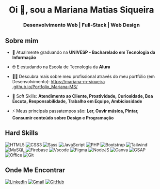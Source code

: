 <h1 align="center">Oi 👋, sou a Mariana Matias Siqueira</h1>
<h3 align="center">Desenvolvimento Web | Full-Stack | Web Design</h3>

## Sobre mim

- 🌱 Atualmente graduando na **UNIVESP - Bacharelado em Tecnologia da Informação**

- 🤓 E estudando na Escola de Tecnologia da **Alura**

- 👨‍💻 Descubra mais sobre meu profissional através do meu portfólio (em Desenvolvimento): [https://mariana-m-siqueira .github.io/Portfolio_Mariana-MS/](https://mariana-m-siqueira.github.io/Portfolio_Mariana-MS/)

- 👀 Soft Skills: **Atendimento ao Cliente, Proatividade, Curiosidade, Boa Escuta, Responsabilidade, Trabalho em Equipe, Ambiciosidade**

- ⚡ Meus principais passatempos são: **Ler, Ouvir música, Pintar, Consumir conteúdo sobre Design e Programação**


## Hard Skills

![HTML5](https://img.shields.io/badge/HTML5-E34F26?style=for-the-badge&logo=html5&logoColor=white)
![CSS3](https://img.shields.io/badge/CSS3-1572B6?style=for-the-badge&logo=css3&logoColor=white)
![Sass](https://img.shields.io/badge/Sass-000?style=for-the-badge&logo=sass)
![JavaScript](https://img.shields.io/badge/JavaScript-F7DF1E?style=for-the-badge&logo=javascript&logoColor=black)
![PHP](https://img.shields.io/badge/PHP-777BB4?style=for-the-badge&logo=php&logoColor=white)
![Bootstrap](https://img.shields.io/badge/-boostrap-0D1117?style=for-the-badge&logo=bootstrap&labelColor=0D1117)
![Tailwind](https://img.shields.io/badge/tailwindcss-%2338B2AC.svg?style=for-the-badge&logo=tailwind-css&logoColor=white)
![MySQL](https://img.shields.io/badge/MySQL-00000F?style=for-the-badge&logo=mysql&logoColor=white)
![Firebase](https://img.shields.io/badge/firebase-ffca28?style=for-the-badge&logo=firebase&logoColor=black
)
![Vscode](https://img.shields.io/badge/Vscode-007ACC?style=for-the-badge&logo=visual-studio-code&logoColor=white)
![Figma](https://img.shields.io/badge/Figma-696969?style=for-the-badge&logo=figma&logoColor=figma)
![NodeJS](https://img.shields.io/badge/node.js-6DA55F?style=for-the-badge&logo=node.js&logoColor=white)
![Canva](https://img.shields.io/badge/Canva-%2300C4CC.svg?&style=for-the-badge&logo=Canva&logoColor=white)
![GSAP](https://img.shields.io/badge/GSAP-93CF2B?style=for-the-badge&logo=greensock&logoColor=black)
![Office](https://img.shields.io/badge/Microsoft_Office-D83B01?style=for-the-badge&logo=microsoft-office&logoColor=white
)
![Git](https://img.shields.io/badge/GIT-E44C30?style=for-the-badge&logo=git&logoColor=white
)


## Onde Me Encontrar

[![LinkedIn](https://img.shields.io/badge/LinkedIn-0077B5?style=for-the-badge&logo=linkedin&logoColor=white)](https://www.linkedin.com/in/mariana-matias-siqueira-b5195b271/)
[![Gmail](https://img.shields.io/badge/Gmail-333333?style=for-the-badge&logo=gmail&logoColor=red)](mailto:mariana.siqueira28900@gmail.com)
[![GitHub](https://img.shields.io/badge/GitHub-100000?style=for-the-badge&logo=github&logoColor=white)](https://github.com/Mariana-M-Siqueira)
